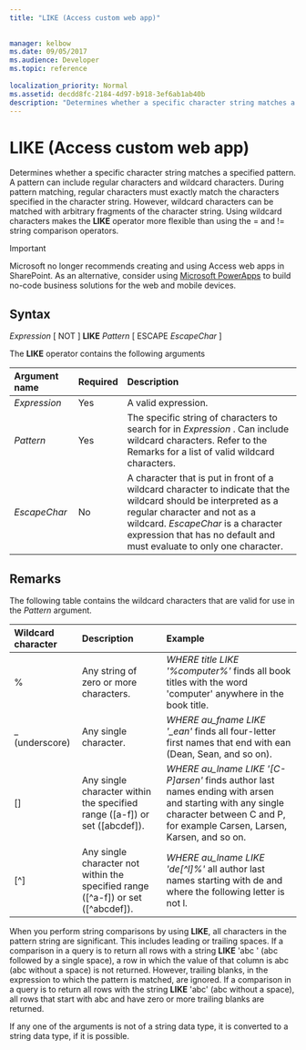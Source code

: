 ```yaml
---
title: "LIKE (Access custom web app)"
 
 
manager: kelbow
ms.date: 09/05/2017
ms.audience: Developer
ms.topic: reference
  
localization_priority: Normal
ms.assetid: decdd8fc-2184-4d97-b918-3ef6ab1ab40b
description: "Determines whether a specific character string matches a specified pattern. A pattern can include regular characters and wildcard characters. During pattern matching, regular characters must exactly match the characters specified in the character string. However, wildcard characters can be matched with arbitrary fragments of the character string. Using wildcard characters makes the LIKE operator more flexible than using the = and != string comparison operators."
---
```


# LIKE (Access custom web app)

Determines whether a specific character string matches a specified pattern. A pattern can include regular characters and wildcard characters. During pattern matching, regular characters must exactly match the characters specified in the character string. However, wildcard characters can be matched with arbitrary fragments of the character string. Using wildcard characters makes the **LIKE** operator more flexible than using the = and != string comparison operators. 
  
> [!IMPORTANT]
> Microsoft no longer recommends creating and using Access web apps in SharePoint. As an alternative, consider using [Microsoft PowerApps](https://powerapps.microsoft.com/en-us/) to build no-code business solutions for the web and mobile devices. 
  
## Syntax

 *Expression*  [ NOT ] **LIKE** *Pattern*  [ ESCAPE  *EscapeChar*  ] 
  
The **LIKE** operator contains the following arguments 
  
|**Argument name**|**Required**|**Description**|
|:-----|:-----|:-----|
| *Expression*  <br/> |Yes  <br/> |A valid expression.  <br/> |
| *Pattern*  <br/> |Yes  <br/> |The specific string of characters to search for in  *Expression*  . Can include wildcard characters. Refer to the Remarks for a list of valid wildcard characters.  <br/> |
| *EscapeChar*  <br/> |No  <br/> |A character that is put in front of a wildcard character to indicate that the wildcard should be interpreted as a regular character and not as a wildcard.  *EscapeChar*  is a character expression that has no default and must evaluate to only one character.  <br/> |
   
## Remarks

The following table contains the wildcard characters that are valid for use in the  *Pattern*  argument. 
  
|**Wildcard character**|**Description**|**Example**|
|:-----|:-----|:-----|
|%  <br/> |Any string of zero or more characters.  <br/> | *WHERE title LIKE '%computer%'*  finds all book titles with the word 'computer' anywhere in the book title.  <br/> |
|_ (underscore)  <br/> |Any single character.  <br/> | *WHERE au_fname LIKE '_ean'*  finds all four-letter first names that end with ean (Dean, Sean, and so on).  <br/> |
|[]  <br/> |Any single character within the specified range ([a-f]) or set ([abcdef]).  <br/> | *WHERE au_lname LIKE '[C-P]arsen'*  finds author last names ending with arsen and starting with any single character between C and P, for example Carsen, Larsen, Karsen, and so on.  <br/> |
|[^]  <br/> |Any single character not within the specified range ([^a-f]) or set ([^abcdef]).  <br/> | *WHERE au_lname LIKE 'de[^l]%'*  all author last names starting with de and where the following letter is not l.  <br/> |
   
When you perform string comparisons by using **LIKE**, all characters in the pattern string are significant. This includes leading or trailing spaces. If a comparison in a query is to return all rows with a string **LIKE** 'abc ' (abc followed by a single space), a row in which the value of that column is abc (abc without a space) is not returned. However, trailing blanks, in the expression to which the pattern is matched, are ignored. If a comparison in a query is to return all rows with the string **LIKE** 'abc' (abc without a space), all rows that start with abc and have zero or more trailing blanks are returned. 
  
If any one of the arguments is not of a string data type, it is converted to a string data type, if it is possible.
  

